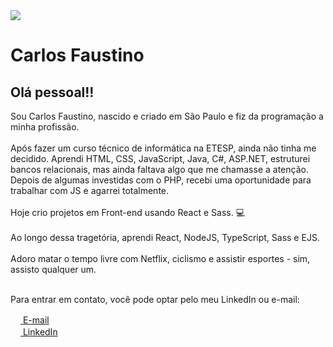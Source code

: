 
<img src="https://avatars3.githubusercontent.com/u/52840669?s=460&u=b3c575a859413727fd2955e65003b429fe90edab&v=4" width="auto" />

# Carlos Faustino

## Olá pessoal!!

Sou Carlos Faustino, nascido e criado em São Paulo e fiz da programação a minha profissão.  <br><br>
Após fazer um curso técnico de informática na ETESP, ainda não tinha me decidido. Aprendi HTML, CSS, JavaScript, Java, C#, ASP.NET, estruturei bancos relacionais, mas ainda faltava algo que me chamasse a atenção. Depois de algumas investidas com o PHP, recebi uma oportunidade para trabalhar com JS e agarrei totalmente.<br><br>
Hoje crio projetos em Front-end usando React e Sass. :computer:<br><br>
Ao longo dessa tragetória, aprendi React, NodeJS, TypeScript, Sass e EJS.<br><br>
Adoro matar o tempo livre com Netflix, ciclismo e assistir esportes - sim, assisto qualquer um.<br><br>

Para entrar em contato, você pode optar pelo meu LinkedIn ou e-mail:

[<img src="https://image.flaticon.com/icons/svg/732/732200.svg" width="16"> E-mail](mailto:chfcchfc96@gmail.com)<br>
[<img src="https://image.flaticon.com/icons/svg/1384/1384062.svg" width="16"> LinkedIn](https://www.linkedin.com/in/carlos-faustino-992868115/)
